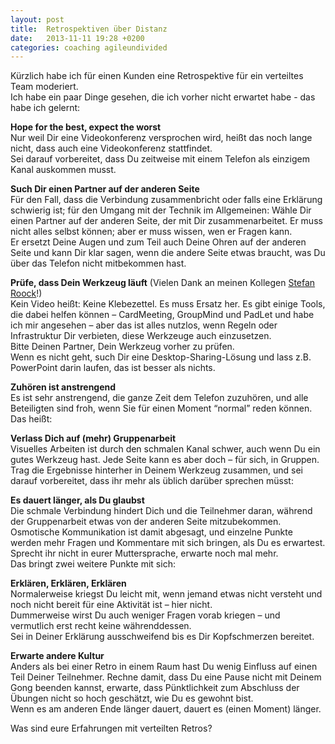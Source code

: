 ```yaml
---
layout: post
title:  Retrospektiven über Distanz
date:   2013-11-11 19:28 +0200
categories: coaching agileundivided
---
```

Kürzlich habe ich für einen Kunden eine Retrospektive für ein verteiltes Team moderiert.  
Ich habe ein paar Dinge gesehen, die ich vorher nicht erwartet habe - das habe ich gelernt:

**Hope for the best, expect the worst**  
Nur weil Dir eine Videokonferenz versprochen wird, heißt das noch lange nicht, dass auch eine Videokonferenz stattfindet.  
Sei darauf vorbereitet, dass Du zeitweise mit einem Telefon als einzigem Kanal 
auskommen musst.

**Such Dir einen Partner auf der anderen Seite**  
Für den Fall, dass die Verbindung zusammenbricht oder falls eine Erklärung schwierig ist; für den Umgang mit der Technik im Allgemeinen: Wähle Dir einen Partner auf der anderen Seite, der mit Dir zusammenarbeitet. Er muss nicht alles selbst können; aber er muss wissen, wen er Fragen kann.  
Er ersetzt Deine Augen und zum Teil auch Deine Ohren auf der anderen Seite und kann Dir klar sagen, wenn die andere Seite etwas braucht, was Du über das Telefon nicht mitbekommen hast.

**Prüfe, dass Dein Werkzeug läuft** (Vielen Dank an meinen Kollegen [Stefan Roock](http://stefanroock.wordpress.com/)!)  
Kein Video heißt: Keine Klebezettel. Es muss Ersatz her.
Es gibt einige Tools, die dabei helfen können – CardMeeting, GroupMind und PadLet und habe ich mir angesehen – aber das ist alles nutzlos, wenn Regeln oder Infrastruktur Dir verbieten, diese Werkzeuge auch einzusetzen.  
Bitte Deinen Partner, Dein Werkzeug vorher zu prüfen.  
Wenn es nicht geht, such Dir eine Desktop-Sharing-Lösung und lass z.B. PowerPoint darin laufen, das ist besser als nichts.

**Zuhören ist anstrengend**  
Es ist sehr anstrengend, die ganze Zeit dem Telefon zuzuhören, und alle Beteiligten sind froh, wenn Sie für einen Moment “normal” reden können.  
Das heißt:

**Verlass Dich auf (mehr) Gruppenarbeit**  
Visuelles Arbeiten ist durch den schmalen Kanal schwer, auch wenn Du ein gutes Werkzeug hast. Jede Seite kann es aber doch – für sich, in Gruppen.  
Trag die Ergebnisse hinterher in Deinem Werkzeug zusammen, und sei darauf vorbereitet, dass ihr mehr als üblich darüber sprechen müsst:  

**Es dauert länger, als Du glaubst**  
Die schmale Verbindung hindert Dich und die Teilnehmer daran, während der Gruppenarbeit etwas von der anderen Seite mitzubekommen. Osmotische Kommunikation ist damit abgesagt, und einzelne Punkte werden mehr Fragen und Kommentare mit sich bringen, als Du es erwartest.  
Sprecht ihr nicht in eurer Muttersprache, erwarte noch mal mehr.  
Das bringt zwei weitere Punkte mit sich:  

**Erklären, Erklären, Erklären**  
Normalerweise kriegst Du leicht mit, wenn jemand etwas nicht versteht und noch nicht bereit für eine Aktivität ist – hier nicht.  
Dummerweise wirst Du auch weniger Fragen vorab kriegen – und vermutlich erst recht keine währenddessen.  
Sei in Deiner Erklärung ausschweifend bis es Dir Kopfschmerzen bereitet.  

**Erwarte andere Kultur**  
Anders als bei einer Retro in einem Raum hast Du wenig Einfluss auf einen Teil Deiner Teilnehmer. Rechne damit, dass Du eine Pause nicht mit Deinem Gong beenden kannst, erwarte, dass Pünktlichkeit zum Abschluss der Übungen nicht so hoch geschätzt, wie Du es gewohnt bist.  
Wenn es am anderen Ende länger dauert, dauert es (einen Moment) länger.  

Was sind eure Erfahrungen mit verteilten Retros?  